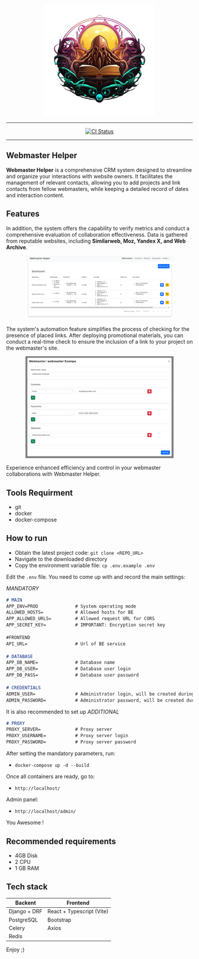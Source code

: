 <p align="center">
    <img width="300" height="300" src="media/logo.png" />
</p>

<hr />

<p align="center">
	<a href="https://github.com/alexmudrak/webmaster-helper/actions/workflows/ci-backend.yaml" target="_blank">
    <img src="https://github.com/alexmudrak/webmaster-helper/actions/workflows/ci-backend.yaml/badge.svg?branch=master" alt="CI Status">
	</a>
</p>

<hr />

## Webmaster Helper

**Webmaster Helper** is a comprehensive CRM system designed to streamline and
organize your interactions with website owners. It facilitates the management
of relevant contacts, allowing you to add projects and link contacts from
fellow webmasters, while keeping a detailed record of dates and interaction
content.

## Features

In addition, the system offers the capability to verify metrics and conduct a
comprehensive evaluation of collaboration effectiveness. Data is gathered from
reputable websites, including __Similarweb, Moz, Yandex X, and Web Archive__.

<p align="center">
    <img width="400" src="media/feat_1.png" />
</p>

The system's automation feature simplifies the process of checking for the
presence of placed links. After deploying promotional materials, you can
conduct a real-time check to ensure the inclusion of a link to your project on
the webmaster's site.

<p align="center">
    <img width="400" src="media/feat_2.png" />
</p>

Experience enhanced efficiency and control in your webmaster collaborations
with Webmaster Helper.

## Tools Requirment

- git
- docker
- docker-compose

## How to run

- Obtain the latest project code: `git clone <REPO_URL>`
- Navigate to the downloaded directory
- Copy the environment variable file: `cp .env.example .env`

Edit the `.env` file. You need to come up with and record the main settings:

_MANDATORY_
```markdown
# MAIN
APP_ENV=PROD              # System operating mode
ALLOWED_HOSTS=            # Allowed hosts for BE
APP_ALLOWED_URLS=         # Allowed request URL for CORS
APP_SECRET_KEY=           # IMPORTANT: Encryption secret key

#FRONTEND
API_URL=                  # Url of BE service

# DATABASE
APP_DB_NAME=              # Database name
APP_DB_USER=              # Database user login
APP_DB_PASS=              # Database user password

# CREDENTIALS
ADMIN_USER=               # Administrator login, will be created during installation
ADMIN_PASSWORD=           # Administrator password, will be created during installation
```

It is also recommended to set up
_ADDITIONAL_
```markdown
# PROXY
PROXY_SERVER=             # Proxy server
PROXY_USERNAME=           # Proxy server login
PROXY_PASSWORD=           # Proxy server password
```

After setting the mandatory parameters, run:
- `docker-compose up -d --build`

Once all containers are ready, go to:

- `http://localhost/`

Admin panel:

- `http://localhost/admin/`

You Awesome !

## Recommended requirements

- 4GB Disk
- 2 CPU
- 1 GB RAM

## Tech stack

| Backent | Frontend |
|---------|----------|
| Django + DRF | React + Typescript (Vite) |
| PostgreSQL |Bootstrap  |
| Celery | Axios  |
| Redis  |        |

Enjoy ;)
